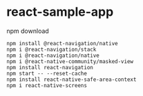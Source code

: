 # react-sample-app

npm download

    npm install @react-navigation/native
    npm i @react-navigation/stack
    npm i @react-navigation/native
    npm i @react-native-community/masked-view
    npm install react-navigation
    npm start -- --reset-cache
    npm install react-native-safe-area-context
    npm i react-native-screens


